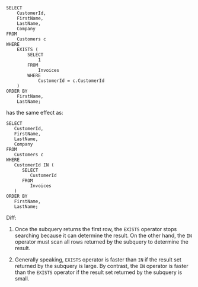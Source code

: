 ```
SELECT
    CustomerId,
    FirstName,
    LastName,
    Company
FROM
    Customers c
WHERE
    EXISTS (
        SELECT 
            1 
        FROM 
            Invoices
        WHERE 
            CustomerId = c.CustomerId
    )
ORDER BY
    FirstName,
    LastName; 
```

has the same effect as: 
```
SELECT
   CustomerId, 
   FirstName, 
   LastName, 
   Company
FROM
   Customers c
WHERE
   CustomerId IN (
      SELECT
         CustomerId
      FROM
         Invoices
   )
ORDER BY
   FirstName, 
   LastName;
```
Diff: 

1. Once the subquery returns the first row, the ```EXISTS``` operator stops searching because 
it can determine the result. On the other hand, the  ```IN``` operator must scan all rows
returned by the subquery to determine the result.

2. Generally speaking, ```EXISTS``` operator is faster than ```IN``` if the result set returned
by the subquery is large. By contrast, the ```IN``` operator is faster than the ```EXISTS```
operator if the result set returned by the subquery is small.

